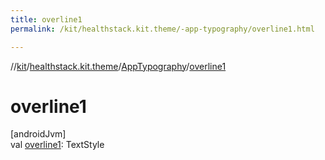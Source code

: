 ```yaml
---
title: overline1
permalink: /kit/healthstack.kit.theme/-app-typography/overline1.html

---
```

//[kit](/kit.html)/[healthstack.kit.theme](../index.html)/[AppTypography](index.html)/[overline1](overline1.html)



# overline1



[androidJvm]\
val [overline1](overline1.html): TextStyle




